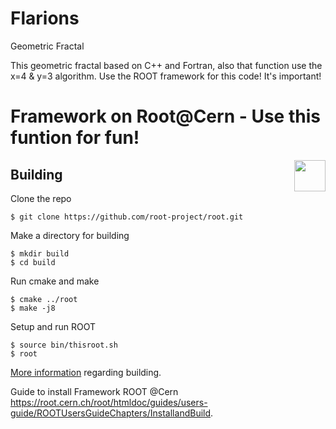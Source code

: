 # Flarions
Geometric Fractal 

This geometric fractal based on C++ and Fortran, also that function use the x=4 & y=3 algorithm.
Use the ROOT framework for this code! It's important! 

# Framework on Root@Cern - Use this funtion for fun! 
<img src="https://root-forum.cern.ch/uploads/default/original/2X/3/3fb82b650635bc6d61461f3c47f41786afad4548.png" align="right"  height="50"/>

## Building
Clone the repo

    $ git clone https://github.com/root-project/root.git

Make a directory for building

    $ mkdir build
    $ cd build

Run cmake and make

    $ cmake ../root
    $ make -j8

Setup and run ROOT

    $ source bin/thisroot.sh
    $ root

[More information](https://root.cern/building-root) regarding building.

Guide to install Framework ROOT @Cern 
https://root.cern.ch/root/htmldoc/guides/users-guide/ROOTUsersGuideChapters/InstallandBuild.


